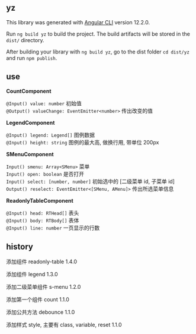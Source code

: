 ## yz

This library was generated with [Angular CLI](https://github.com/angular/angular-cli) version 12.2.0.

Run `ng build yz` to build the project. The build artifacts will be stored in the `dist/` directory.

After building your library with `ng build yz`, go to the dist folder `cd dist/yz` and run `npm publish`.

## use

**CountComponent**

`@Input() value: number` 初始值  
`@Output() valueChange: EventEmitter<number>` 传出改变的值  

**LegendComponent**

`@Input() legend: Legend[]` 图例数据  
`@Input() height: string` 图例的最大高, 做换行用, 带单位 200px  

**SMenuComponent**

`Input() smenu: Array<SMenu>` 菜单  
`Input() open: boolean` 是否打开  
`Input() select: [number, number]` 初始选中的 [二级菜单 id, 子菜单 id]  
`Output() reselect: EventEmitter<[SMenu, AMenu]>`  传出所选菜单信息  

**ReadonlyTableComponent**

`@Input() head: RTHead[]` 表头  
`@Input() body: RTBody[]` 表体  
`@Input() line: number` 一页显示的行数

## history

添加组件 readonly-table 1.4.0

添加组件 legend 1.3.0

添加二级菜单组件 s-menu 1.2.0

添加第一个组件 count 1.1.0

添加公共方法 debounce 1.1.0

添加样式 style, 主要有 class, variable, reset 1.1.0